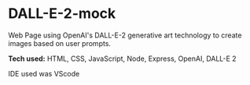 # DALL-E-2-mock

Web Page using OpenAI's DALL-E-2 generative art technology to create images based on user prompts.


**Tech used:** HTML, CSS, JavaScript, Node, Express, OpenAI, DALL-E 2

IDE used was VScode 






